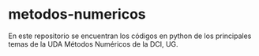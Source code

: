 # metodos-numericos
En este repositorio se encuentran los códigos en python de los principales temas de la UDA Métodos Numéricos de la DCI, UG.
